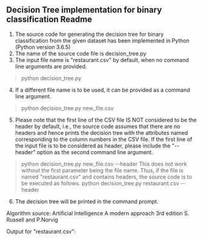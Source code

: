 Decision Tree implementation for binary classification
Readme
---------------------
1. The source code for generating the decision tree for binary classification from the given dataset has been implemented in Python (Python version 3.6.5)
2. The name of the source code file is decision_tree.py
3. The input file name is "restaurant.csv" by default, when no command line arguments are provided.
> python decision_tree.py
4. If a different file name is to be used, it can be provided as a command line argument.
> python decision_tree.py new_file.csv
5. Please note that the first line of the CSV file IS NOT considered to be the header by default, i.e., the source code assumes that there are no headers and hence prints the decision tree with the attributes named corresponding to the column numbers in the CSV file.
If the first line of the input file is to be considered as header, please include the "--header" option as the second command line argument.
> python decision_tree.py new_file.csv --header
This does not work without the first parameter being the file name. Thus, if the file is named "restaurant.csv" and contains headers, the source code is to be executed as follows.
> python decision_tree.py restaurant.csv --header
6. The decision tree will be printed in the command prompt.

Algorithm source: Artificial Intelligence A modern approach 3rd edition S. Russell and P.Norvig

Output for "restaurant.csv":
<Please refer to Decision_tree_output.PNG>
